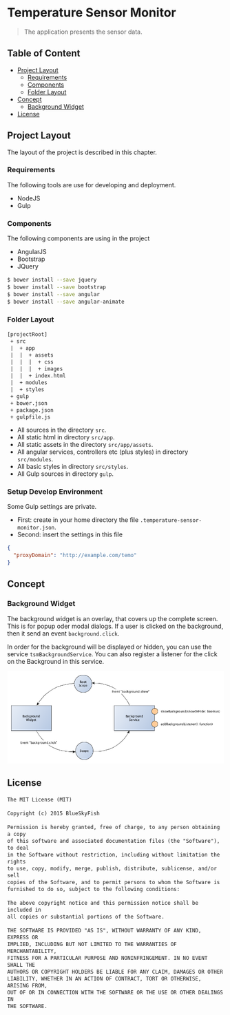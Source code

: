 
Temperature Sensor Monitor
==========================

> The application presents the sensor data.


Table of Content
----------------

* [Project Layout](#user-content-project-layout)
    * [Requirements](#user-content-requirements)
    * [Components](#user-content-components)
    * [Folder Layout](#user-content-folder-layout)
* [Concept](#user-content-concept)
    * [Background Widget](#user-content-background-widget)
* [License](#user-content-license)



Project Layout
--------------

The layout of the project is described in this chapter.

### Requirements

The following tools are use for developing and deployment.

* NodeJS
* Gulp

### Components

The following components are using in the project

* AngularJS
* Bootstrap
* JQuery

```sh
$ bower install --save jquery
$ bower install --save bootstrap
$ bower install --save angular
$ bower install --save angular-animate
```


### Folder Layout

```
[projectRoot]
 + src
 |  + app
 |  |  + assets
 |  |  |  + css
 |  |  |  + images
 |  |  + index.html
 |  + modules
 |  + styles
 + gulp
 + bower.json
 + package.json
 + gulpfile.js
```

* All sources in the directory `src`.
* All static html in directory `src/app`.
* All static assets in the directory `src/app/assets`.
* All angular services, controllers etc (plus styles) in directory `src/modules`.
* All basic styles in directory `src/styles`.
* All Gulp sources in directory `gulp`.

### Setup Develop Environment

Some Gulp settings are private.

* First: create in your home directory the file `.temperature-sensor-monitor.json`.
* Second: insert the settings in this file

```json
{
  "proxyDomain": "http://example.com/temo"
}
```


Concept
-------


### Background Widget

The background widget is an overlay, that covers up the complete screen. This is for popup oder modal dialogs. If a user
is clicked on the background, then it send an event `background.click`.

In order for the background will be displayed or hidden, you can use the service `tsmBackgroundService`.
You can also register a listener for the click on the Background in this service.

![Background Widget](docs/background-widget.png)


License
-------

```
The MIT License (MIT)

Copyright (c) 2015 BlueSkyFish

Permission is hereby granted, free of charge, to any person obtaining a copy
of this software and associated documentation files (the "Software"), to deal
in the Software without restriction, including without limitation the rights
to use, copy, modify, merge, publish, distribute, sublicense, and/or sell
copies of the Software, and to permit persons to whom the Software is
furnished to do so, subject to the following conditions:

The above copyright notice and this permission notice shall be included in
all copies or substantial portions of the Software.

THE SOFTWARE IS PROVIDED "AS IS", WITHOUT WARRANTY OF ANY KIND, EXPRESS OR
IMPLIED, INCLUDING BUT NOT LIMITED TO THE WARRANTIES OF MERCHANTABILITY,
FITNESS FOR A PARTICULAR PURPOSE AND NONINFRINGEMENT. IN NO EVENT SHALL THE
AUTHORS OR COPYRIGHT HOLDERS BE LIABLE FOR ANY CLAIM, DAMAGES OR OTHER
LIABILITY, WHETHER IN AN ACTION OF CONTRACT, TORT OR OTHERWISE, ARISING FROM,
OUT OF OR IN CONNECTION WITH THE SOFTWARE OR THE USE OR OTHER DEALINGS IN
THE SOFTWARE.
```

